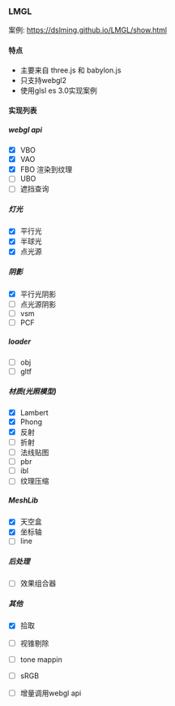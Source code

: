 ### LMGL
案例: https://dslming.github.io/LMGL/show.html

#### 特点
- 主要来自 three.js 和 babylon.js
- 只支持webgl2
- 使用glsl es 3.0实现案例

#### 实现列表
##### webgl api
- [x] VBO
- [x] VAO
- [x] FBO 渲染到纹理
- [ ] UBO
- [ ] 遮挡查询
##### 灯光
- [x] 平行光
- [x] 半球光
- [x] 点光源
##### 阴影
- [x] 平行光阴影
- [ ] 点光源阴影
- [ ] vsm
- [ ] PCF

##### loader
- [ ] obj
- [ ] gltf

##### 材质(光照模型)
- [x] Lambert
- [x] Phong
- [x] 反射
- [ ] 折射
- [ ] 法线贴图
- [ ] pbr
- [ ] ibl
- [ ] 纹理压缩

##### MeshLib
- [x] 天空盒
- [x] 坐标轴
- [ ] line

##### 后处理
- [ ] 效果组合器
##### 其他
- [x] 拾取
- [ ] 视锥剔除
- [ ] tone mappin
- [ ] sRGB
- [ ] 增量调用webgl api

